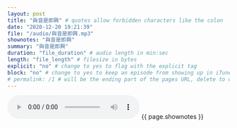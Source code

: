 ```yaml
---
layout: post
title: "與音是即興" # quotes allow forbidden characters like the colon
date: "2020-12-20 19:21:39"
file: "/audio/與音是即興.mp3"
shownotes: "與音是即興"
summary: "與音是即興"
duration: "file_duration" # audio length in min:sec
length: "file_length" # filesize in bytes
explicit: "no" # change to yes to flag with the explicit tag
block: "no" # change to yes to keep an episode from showing up in iTunes
# permalink: /1 # will be the ending part of the pages URL, delete to default to the title
---
```


<audio controls>
<source src="{{site.url}}{{site.baseurl}}{{ page.file }}" type="audio/x-mp3">
Your browser does not support the audio element.
</audio>
{{ page.shownotes }}
